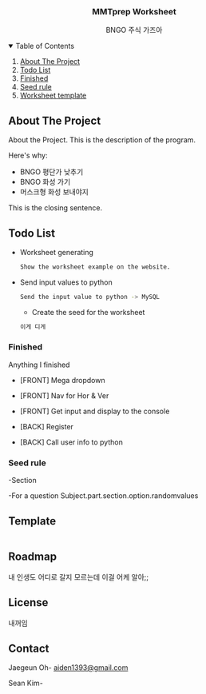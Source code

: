 <!-- PROJECT LOGO -->
<br />
  <h3 align="center">MMTprep Worksheet</h3>

  <p align="center">
    BNGO 주식 가즈아
  </p>



<!-- TABLE OF CONTENTS -->
<details open="open">
  <summary>Table of Contents</summary>
  <ol>
    <li><a href="#about-the-project">About The Project</a></li>
    <li><a href="#Todo-List">Todo List</a></li>
    <li><a href="#Finished">Finished</a></li>
    <li><a href="#Seed-rule">Seed rule</a></li>
    <li><a href="#Template">Worksheet template</a></li>
  </ol>
</details>



<!-- ABOUT THE PROJECT -->
## About The Project

About the Project. This is the description of the program.

Here's why:
* BNGO 평단가 낮추기
* BNGO 화성 가기
* 머스크형 화성 보내야지

This is the closing sentence. 


<!-- GETTING STARTED -->
## Todo List

* Worksheet generating
  ```sh
  Show the worksheet example on the website.
  ```

* Send input values to python
  ```sh
  Send the input value to python -> MySQL
  ```
  
  * Create the seed for the worksheet
  ```sh
  이게 디게 
  ```

### Finished

Anything I finished

* [FRONT] Mega dropdown
* [FRONT] Nav for Hor & Ver
* [FRONT] Get input and display to the console

* [BACK] Register
* [BACK] Call user info to python

### Seed rule

-Section

-For a question
Subject.part.section.option.randomvalues

<!-- ROADMAP -->
## Template
![<Example template>](<https://github.com/jaegeun1393/mmt-math-worksheet/blob/main/1.PNG>)


<!-- ROADMAP -->
## Roadmap

내 인생도 어디로 갈지 모르는데 이걸 어케 알아;;

<!-- LICENSE -->
## License

내꺼임


<!-- CONTACT -->
## Contact

Jaegeun Oh- aiden1393@gmail.com

Sean Kim- 

